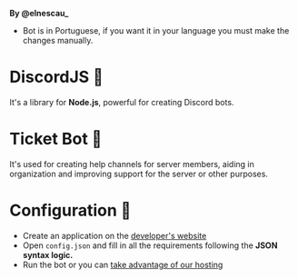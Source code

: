**By @elnescau_**
- Bot is in Portuguese, if you want it in your language you must make the changes manually.

# DiscordJS 🌊
It's a library for **Node.js**, powerful for creating Discord bots.

# Ticket Bot 🌊
It's used for creating help channels for server members, aiding in organization and improving support for the server or other purposes.

# Configuration 🌊
- Create an application on the [developer's website](https://discord.com/developers/)
- Open `config.json` and fill in all the requirements following the **JSON syntax logic.**
- Run the bot or you can [take advantage of our hosting](https://discord.com/invite/JRN8YAbgJh)
